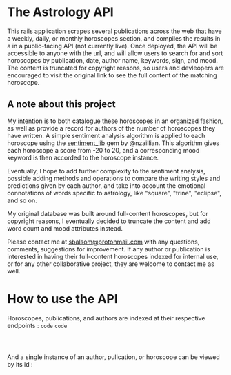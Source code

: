 # The Astrology API

This rails application scrapes several publications across the web that have a weekly, daily, or monthly horoscopes section, and compiles the results in a  in a public-facing API (not currently live). Once deployed, the API will be accessible to anyone with the url, and will allow users to search for and sort horoscopes by publication, date, author name, keywords, sign, and mood. The content is truncated for copyright reasons, so users and devleopers are encouraged to visit the original link to see the full content of the matching horoscope.

## A note about this project

My intention is to both catalogue these horoscopes in an organized fashion, as well as provide a record for authors of the number of horoscopes they have written. A simple sentiment analysis algorithm is applied to each horoscope using the [sentiment_lib](https://github.com/nzaillian/sentiment_lib) gem by @nzaillian. This algorithm gives each horoscope a score from -20 to 20, and a corresponding mood keyword is then accorded to the horoscope instance. 

Eventually, I hope to add further complexity to the sentiment analysis, possible adding methods and operations to compare the writing styles and predictions given by each author, and take into account the emotional connotations of words specific to astrology, like "square", "trine", "eclipse", and so on. 

My original database was built around full-content horoscopes, but for copyright reasons, I eventually decided to truncate the content and add word count and mood attributes instead.

Please contact me at sbalsom@protonmail.com with any questions, comments, suggestions for improvement. If any author or publication is interested in having their full-content horoscopes indexed for internal use, or for any other collaborative project, they are welcome to contact me as well.

# How to use the API

Horoscopes, publications, and authors are indexed at their respective endpoints :
` code `
``` code ```

```/api/v1/horoscopes
```

```  /api/v1/authors/ 
```

``` /api/v1/publications/
```

And a single instance of an author, pulication, or horoscope can be viewed by its id :

```/api/v1/horoscopes/:id
```

```  /api/v1/authors/:id 
```

``` /api/v1/horoscopes/:id
```

``` /api/v1/publications/:id
```



